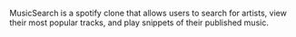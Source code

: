 MusicSearch is a spotify clone that allows users to search for artists, view their most popular tracks, and play snippets of their published music.

